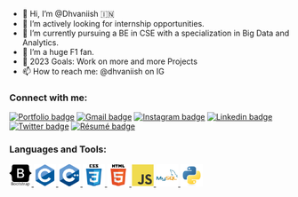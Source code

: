 - 👋 Hi, I’m @Dhvaniish 🇮🇳
- 👀 I’m actively looking for internship opportunities.
- 🌱 I’m currently pursuing a BE in CSE with a specialization in Big Data and Analytics.
- 💞️ I’m a huge F1 fan.
- 🥅 2023 Goals: Work on more and more Projects
- 📫 How to reach me: @dhvaniish on IG

<h3 align="left">Connect with me:</h3>
<p align="left">

<p><a href="https://dhvaniish.github.io/Personal-Portfolio/"><img src="https://img.shields.io/badge/portfolio-%23FF0000.svg?&style=for-the-badge&logo=reverbnation&logoColor=white" height=32 width=107 alt="Portfolio badge"></a> <a href="mailto:dhvanishsamanta@gmail.com"><img src="https://img.shields.io/badge/gmail-%23fd1745.svg?&style=for-the-badge&logo=gmail&logoColor=white" height=32 width=107 alt="Gmail badge"></a> <a href="https://www.instagram.com/dhvaniish/"><img src="https://img.shields.io/badge/instagram-%23ff0077.svg?&style=for-the-badge&logo=instagram&logoColor=white" height=32 width=107 alt="Instagram badge"></a> <a href="https://www.linkedin.com/in/dhvanishsamanta/"><img src="https://img.shields.io/badge/linkedin-%230064e7.svg?&style=for-the-badge&logo=linkedin&logoColor=white" height=32 width=107 alt="Linkedin badge"></a> <a href="https://twitter.com/Dhvanish23"><img src="https://img.shields.io/badge/twitter-%231DA1F2.svg?&style=for-the-badge&logo=twitter&logoColor=white" height=32 width=107 alt="Twitter badge"></a> <a href="https://dhvaniish.github.io/Personal-Portfolio/images/Dhvanish_Resume.pdf"><img src="https://img.shields.io/badge/résumé-%233FC4FE.svg?&style=for-the-badge&logo=reverbnation&logoColor=white" height=32 width=107 alt="Résumé badge"></a></p>


<h3 align="left">Languages and Tools:</h3>
<p align="left"> <a href="https://getbootstrap.com" target="_blank" rel="noreferrer">
  <img src="https://raw.githubusercontent.com/devicons/devicon/master/icons/bootstrap/bootstrap-plain-wordmark.svg" alt="bootstrap" width="40" height="40"/> </a>
  <a href="https://www.cprogramming.com/" target="_blank" rel="noreferrer"> <img src="https://raw.githubusercontent.com/devicons/devicon/master/icons/c/c-original.svg" alt="c" width="40" height="40"/> </a>
  <a href="https://www.w3schools.com/cpp/" target="_blank" rel="noreferrer">
    <img src="https://raw.githubusercontent.com/devicons/devicon/master/icons/cplusplus/cplusplus-original.svg" alt="cplusplus" width="40" height="40"/> </a>
  <a href="https://www.w3schools.com/css/" target="_blank" rel="noreferrer"> <img src="https://raw.githubusercontent.com/devicons/devicon/master/icons/css3/css3-original-wordmark.svg" alt="css3" width="40" height="40"/> </a>
  <a href="https://www.w3.org/html/" target="_blank" rel="noreferrer"> <img src="https://raw.githubusercontent.com/devicons/devicon/master/icons/html5/html5-original-wordmark.svg" alt="html5" width="40" height="40"/> </a>
  <a href="https://developer.mozilla.org/en-US/docs/Web/JavaScript" target="_blank" rel="noreferrer"> <img src="https://raw.githubusercontent.com/devicons/devicon/master/icons/javascript/javascript-original.svg" alt="javascript" width="40" height="40"/> </a>
  <a href="https://www.mysql.com/" target="_blank" rel="noreferrer"> <img src="https://raw.githubusercontent.com/devicons/devicon/master/icons/mysql/mysql-original-wordmark.svg" alt="mysql" width="40" height="40"/> </a>
  <a href="https://www.python.org" target="_blank" rel="noreferrer"> <img src="https://raw.githubusercontent.com/devicons/devicon/master/icons/python/python-original.svg" alt="python" width="40" height="40"/> </a> </p>
